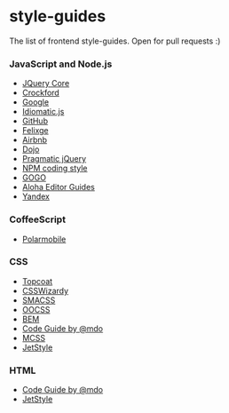 style-guides
============

The list of frontend style-guides. Open for pull requests :)

### JavaScript and Node.js

- [JQuery Core](http://docs.jquery.com/JQuery_Core_Style_Guidelines)
- [Crockford](http://javascript.crockford.com/code.html)
- [Google](http://google-styleguide.googlecode.com/svn/trunk/javascriptguide.xml)
- [Idiomatic.js](https://github.com/rwaldron/idiomatic.js/)
- [GitHub](https://github.com/styleguide/javascript)
- [Felixge](https://github.com/felixge/node-style-guide)
- [Airbnb](https://github.com/airbnb/javascript)
- [Dojo](https://dojotoolkit.org/community/styleGuide)
- [Pragmatic jQuery](https://github.com/yuanyan/pragmatic-jquery)
- [NPM coding style](https://www.npmjs.org/doc/coding-style.html)
- [GOGO](https://github.com/brianloveswords/gogo/blob/master/STYLE.md)
- [Aloha Editor Guides](http://aloha-editor.org/guides/style_guide.html)
- [Yandex](https://github.com/yandex/codestyle/blob/master/javascript.md)

### CoffeeScript

- [Polarmobile](https://github.com/polarmobile/coffeescript-style-guide)

### CSS

- [Topcoat](https://github.com/topcoat/topcoat/wiki/Coding-Guidelines)
- [CSSWizardy](https://github.com/csswizardry/CSS-Guidelines#readme)
- [SMACSS](http://smacss.com/)
- [OOCSS](http://oocss.org/)
- [BEM](http://bem.info/method/)
- [Code Guide by @mdo](http://mdo.github.io/code-guide/#css)
- [MCSS](http://operatino.github.io/MCSS/en/)
- [JetStyle](http://jetstyle.github.io/html-guidelines/styleguide.html)

### HTML

- [Code Guide by @mdo](http://mdo.github.io/code-guide/#html)
- [JetStyle](http://jetstyle.github.io/html-guidelines/styleguide.html)
